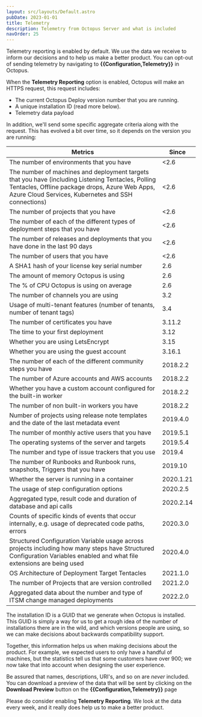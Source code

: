 ```yaml
---
layout: src/layouts/Default.astro
pubDate: 2023-01-01
title: Telemetry
description: Telemetry from Octopus Server and what is included
navOrder: 25
---
```


Telemetry reporting is enabled by default. We use the data we receive to inform our decisions and to help us make a better product. You can opt-out of sending telemetry by navigating to **{{Configuration,Telemetry}}** in Octopus.

When the **Telemetry Reporting** option is enabled, Octopus will make an HTTPS request, this request includes:

- The current Octopus Deploy version number that you are running.
- A unique installation ID (read more below).
- Telemetry data payload

In addition, we'll send some specific aggregate criteria along with the request. This has evolved a bit over time, so it depends on the version you are running:

| Metrics       | Since   |
| ------------- | ------- |
| The number of environments that you have | <2.6 |
| The number of machines and deployment targets that you have (including Listening Tentacles, Polling Tentacles, Offline package drops, Azure Web Apps, Azure Cloud Services, Kubernetes and SSH connections) | <2.6 |
| The number of projects that you have | <2.6 |
| The number of each of the different types of deployment steps that you have | <2.6 |
| The number of releases and deployments that you have done in the last 90 days | <2.6 |
| The number of users that you have | <2.6 |
| A SHA1 hash of your license key serial number | 2.6 |
| The amount of memory Octopus is using | 2.6 |
| The % of CPU Octopus is using on average | 2.6 |
| The number of channels you are using | 3.2 |
| Usage of multi-tenant features (number of tenants, number of tenant tags) | 3.4 |
| The number of certificates you have | 3.11.2 |
| The time to your first deployment | 3.12 |
| Whether you are using LetsEncrypt | 3.15 |
| Whether you are using the guest account | 3.16.1 |
| The number of each of the different community steps you have | 2018.2.2 |
| The number of Azure accounts and AWS accounts | 2018.2.2 |
| Whether you have a custom account configured for the built-in worker | 2018.2.2 |
| The number of non built-in workers you have | 2018.2.2 |
| Number of projects using release note templates and the date of the last metadata event | 2019.4.0 |
| The number of monthly active users that you have | 2019.5.1 |
| The operating systems of the server and targets | 2019.5.4 |
| The number and type of issue trackers that you use | 2019.4 |
| The number of Runbooks and Runbook runs, snapshots, Triggers that you have | 2019.10 |
| Whether the server is running in a container | 2020.1.21 |
| The usage of step configuration options | 2020.2.5 |
| Aggregated type, result code and duration of database and api calls | 2020.2.14 |
| Counts of specific kinds of events that occur internally, e.g. usage of deprecated code paths, errors | 2020.3.0 |
| Structured Configuration Variable usage across projects including how many steps have Structured Configuration Variables enabled and what file extensions are being used | 2020.4.0 |
| OS Architecture of Deployment Target Tentacles | 2021.1.0 |
| The number of Projects that are version controlled | 2021.2.0 |
| Aggregated data about the number and type of ITSM change managed deployments | 2022.2.0 |

The installation ID is a GUID that we generate when Octopus is installed. This GUID is simply a way for us to get a rough idea of the number of installations there are in the wild, and which versions people are using, so we can make decisions about backwards compatibility support.

Together, this information helps us when making decisions about the product. For example, we expected users to only have a handful of machines, but the statistics tell us that some customers have over 900; we now take that into account when designing the user experience.

Be assured that names, descriptions, URI's, and so on are _never_ included. You can download a preview of the data that will be sent by clicking on the **Download Preview** button on the **{{Configuration,Telemetry}}** page

Please do consider enabling **Telemetry Reporting**. We look at the data every week, and it really does help us to make a better product.
